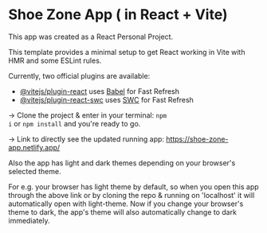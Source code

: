 # Shoe Zone App ( in React + Vite)

This app was created as a React Personal Project.

This template provides a minimal setup to get React working in Vite with HMR and some ESLint rules.

Currently, two official plugins are available:

- [@vitejs/plugin-react](https://github.com/vitejs/vite-plugin-react/blob/main/packages/plugin-react/README.md) uses [Babel](https://babeljs.io/) for Fast Refresh
- [@vitejs/plugin-react-swc](https://github.com/vitejs/vite-plugin-react-swc) uses [SWC](https://swc.rs/) for Fast Refresh

->  Clone the project & enter in your terminal: 
<code>npm i</code> or <code>npm install</code> and you're ready to go.

->  Link to directly see the updated running app: 
https://shoe-zone-app.netlify.app/

Also the app has light and dark themes depending on your browser's selected theme. 

For e.g. your browser has light theme by default, so when you open this app through the above link or by cloning the repo & running on 'localhost' it will automatically open with light-theme. Now if you change your browser's theme to dark, the app's theme will also automatically change to dark immediately.
